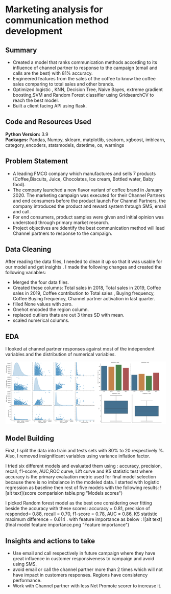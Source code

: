 # Marketing analysis  for communication method development

## Summary

* Created a model that ranks communication methods according to its influence of channel partner to response to the campaign (email and calls are the best) with 81% accuracy.
* Engineered features from the sales of the coffee to know the coffee sales comparing to total sales and other brands.
* Optimized logistic , KNN, Decision Tree, Naive Bayes, extreme gradient boosting,SVM and Random Forest classifier using GridsearchCV to reach the best model.
* Built a client facing API using flask.

## Code and Resources Used

**Python Version:** 3.9  
**Packages:** Pandas, Numpy, sklearn, matplotlib, seaborn, xgboost, imblearn, category_encoders, statsmodels, datetime, os, warnings  

## Problem Statement

* A leading FMCG company which manufactures and sells 7 products (Coffee,Biscuits, Juice, Chocolates, Ice cream, Bottled water, Baby food).
* The company launched a new flavor variant of coffee brand in January 2020. The marketing campaign was executed for their Channel Partners and end consumers before the product launch For Channel Partners, the company introduced the product and reward system through SMS, email and call.
* For end consumers, product samples were given and initial opinion was understood through primary market research.
* Project objectives are :identify the best communication method will lead Channel partners to response to the campaign.

## Data Cleaning

After reading the data files, I needed to clean it up so that it was usable for our model and get insights . I made the following changes and created the following variables:

* Merged the four data files.
* Created these columns: Total sales in 2018, Total sales in 2019, Coffee sales in 2019, Coffee contribution to Total sales , Buying frequency, Coffee Buying frequency, Channel partner activation in last quarter.
* filled None values with zero.
* Onehot encoded the region column.
* replaced outliers thats are out 3 times SD with mean.
* scaled numerical columns.
  
## EDA

I looked at channel partner responses against most of the independent variables and the distribution of numerical variables.

![alt text](merge.png "EDA")

## Model Building

First, I split the data into train and tests sets with 80% to 20 respectively %. Also, I removed insignificant variables using variance inflation factor.

I tried six different models and evaluated them using : accuracy, precision, recall, f1-score, AUC,ROC curve, Lift curve and KS statistic test where accuracy is the primary evaluation metric used for final model selection because there is no imbalance in the modeled data.
I started with logistic regression as baseline then rest of five models with the following results:
![alt text](score comparision  table.png "Models scores")

I picked Random forest model as the best one considering over fitting beside the accuracy with these scores:
accuracy = 0.81, precision of responded= 0.88, recall = 0.70, f1-score = 0.78, AUC = 0.86,   KS statistic maximum difference = 0.614 .
with feature importance as below :
![alt text](final model feature importance.png "Feature importance")

## Insights and actions to take

* Use email and call respectively in future campaign where they have great influence in customer responsiveness to campaign and avoid using SMS.
* avoid  email or call the channel partner more than 2 times which will not have impact in customers responses.
Regions have consistency performance.
* Work with Channel partner with less Net Promote scorer to increase it.
